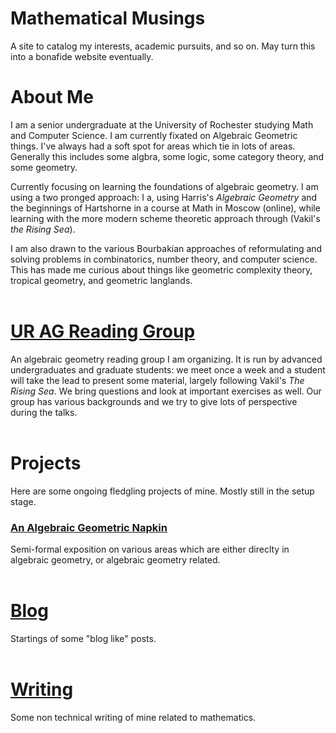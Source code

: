 # Mathematical Musings
A site to catalog my interests, academic pursuits, and so on. May turn this into a bonafide website eventually.

# About Me
I am a senior undergraduate at the University of Rochester studying Math and Computer Science. I am currently fixated on Algebraic Geometric things. I've always had a soft spot for areas which tie in lots of areas. Generally this includes some algbra, some logic, some category theory, and some geometry. 

Currently focusing on learning the foundations of algebraic geometry. I am using a two pronged approach: I a, using Harris's *Algebraic Geometry* and the beginnings of Hartshorne in a course at Math in Moscow (online), while learning with the more modern scheme theoretic approach through (Vakil's *the Rising Sea*). 

I am also drawn to the various Bourbakian approaches of reformulating and solving problems in combinatorics, number theory, and computer science. This has made me curious about things like geometric complexity theory, tropical geometry, and geometric langlands. 
<br/> <br/>
# [UR AG Reading Group](https://github.com/toraOzawa/URAGReadingGroup/)
An algebraic geometry reading group I am organizing. It is run by advanced undergraduates and graduate students: we meet once a week and a student will take the lead to present some material, largely following Vakil's *The Rising Sea*. We bring questions and look at important exercises as well. Our group has various backgrounds and we try to give lots of perspective during the talks. 
<br/> <br/>
# Projects
Here are some ongoing fledgling projects of mine. Mostly still in the setup stage.  
### [An Algebraic Geometric Napkin](https://github.com/toraOzawa/AGNapkin)
Semi-formal exposition on various areas which are either direclty in algebraic geometry, or algebraic geometry related. 
<br/> <br/>

# [Blog](Blog)
Startings of some "blog like" posts. 
<br/> <br/>

# [Writing](Writing) 
Some non technical writing of mine related to mathematics. 

